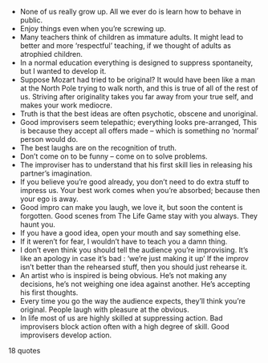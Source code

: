  - None of us really grow up. All we ever do is learn how to behave in public.
 - Enjoy things even when you’re screwing up.
 - Many teachers think of children as immature adults. It might lead to better and more ‘respectful’ teaching, if we thought of adults as atrophied children.
 - In a normal education everything is designed to suppress spontaneity, but I wanted to develop it.
 - Suppose Mozart had tried to be original? It would have been like a man at the North Pole trying to walk north, and this is true of all of the rest of us. Striving after originality takes you far away from your true self, and makes your work mediocre.
 - Truth is that the best ideas are often psychotic, obscene and unoriginal.
 - Good improvisers seem telepathic; everything looks pre-arranged, This is because they accept all offers made – which is something no ‘normal’ person would do.
 - The best laughs are on the recognition of truth.
 - Don’t come on to be funny – come on to solve problems.
 - The improviser has to understand that his first skill lies in releasing his partner’s imagination.
 - If you believe you’re good already, you don’t need to do extra stuff to impress us. Your best work comes when you’re absorbed; because then your ego is away.
 - Good impro can make you laugh, we love it, but soon the content is forgotten. Good scenes from The Life Game stay with you always. They haunt you.
 - If you have a good idea, open your mouth and say something else.
 - If it weren’t for fear, I wouldn’t have to teach you a damn thing.
 - I don’t even think you should tell the audience you’re improvising. It’s like an apology in case it’s bad : ‘we’re just making it up’ If the improv isn’t better than the rehearsed stuff, then you should just rehearse it.
 - An artist who is inspired is being obvious. He’s not making any decisions, he’s not weighing one idea against another. He’s accepting his first thoughts.
 - Every time you go the way the audience expects, they’ll think you’re original. People laugh with pleasure at the obvious.
 - In life most of us are highly skilled at suppressing action. Bad improvisers block action often with a high degree of skill. Good improvisers develop action.

18 quotes